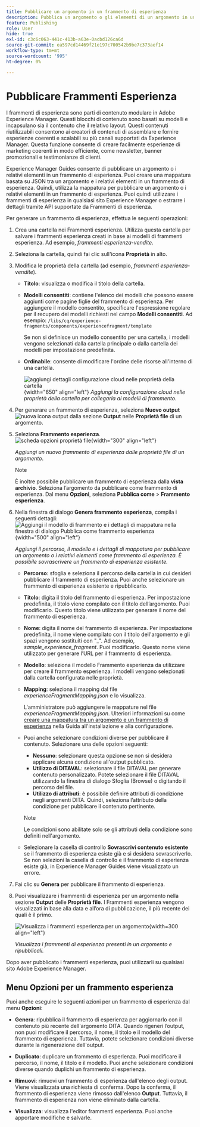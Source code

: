 ```yaml
---
title: Pubblicare un argomento in un frammento di esperienza
description: Pubblica un argomento o gli elementi di un argomento in un frammento di esperienza in AEM Guides.  Scopri come visualizzare i frammenti di esperienza presenti in un argomento e ripubblicarli.
feature: Publishing
role: User
hide: true
exl-id: c3c6c063-441c-413b-a63e-0acbd126ca6d
source-git-commit: ea597cd14469f21e197c700542b9be7c373aef14
workflow-type: tm+mt
source-wordcount: '995'
ht-degree: 0%

---
```


# Pubblicare Frammenti Esperienza

I frammenti di esperienza sono parti di contenuto modulare in Adobe Experience Manager. Questi blocchi di contenuto sono basati su modelli e incapsulano sia il contenuto che il relativo layout. Questi contenuti riutilizzabili consentono ai creatori di contenuti di assemblare e fornire esperienze coerenti e scalabili su più canali supportati da Experience Manager. Questa funzione consente di creare facilmente esperienze di marketing coerenti in modo efficiente, come newsletter, banner promozionali e testimonianze di clienti.

Experience Manager Guides consente di pubblicare un argomento o i relativi elementi in un frammento di esperienza. Puoi creare una mappatura basata su JSON tra un argomento e i relativi elementi in un frammento di esperienza. Quindi, utilizza la mappatura per pubblicare un argomento o i relativi elementi in un frammento di esperienza. Puoi quindi utilizzare i frammenti di esperienza in qualsiasi sito Experience Manager o estrarre i dettagli tramite API supportate da Frammenti di esperienza.




Per generare un frammento di esperienza, effettua le seguenti operazioni:


1. Crea una cartella nei Frammenti esperienza. Utilizza questa cartella per salvare i frammenti esperienza creati in base ai modelli di frammenti esperienza. Ad esempio, *frammenti esperienza-vendite*.
1. Seleziona la cartella, quindi fai clic sull&#39;icona **Proprietà** in alto.
1. Modifica le proprietà della cartella (ad esempio, *frammenti esperienza-vendite*).


   * **Titolo**: visualizza o modifica il titolo della cartella.

   * **Modelli consentiti**: contiene l&#39;elenco dei modelli che possono essere aggiunti come pagine figlie del frammento di esperienza. Per aggiungere il modello consentito, specificare l&#39;espressione regolare per il recupero dei modelli richiesti nel campo **Modelli consentiti**.
Ad esempio:
     `/libs/cq/experience-fragments/components/experiencefragment/template`

     Se non si definisce un modello consentito per una cartella, i modelli vengono selezionati dalla cartella principale o dalla cartella dei modelli per impostazione predefinita.
   * **Ordinabile**: consente di modificare l&#39;ordine delle risorse all&#39;interno di una cartella.

     ![aggiungi dettagli configurazione cloud nelle proprietà della cartella](images/experience-fragment-folder-properties.png){width="650" align="left"}
     *Aggiungi la configurazione cloud nelle proprietà della cartella per collegarla ai modelli di frammento.*
1. Per generare un frammento di esperienza, seleziona **Nuovo output** ![nuova icona output](./images/Add_icon.svg) dalla sezione **Output** nelle **Proprietà file** di un argomento.
1. Seleziona **Frammento esperienza**.\
   ![scheda opzioni proprietà file](./images/file-properties-outputs.png){width="300" align="left"}

   *Aggiungi un nuovo frammento di esperienza dalle proprietà file di un argomento*.

   >[!NOTE]
   >
   > È inoltre possibile pubblicare un frammento di esperienza dalla **vista archivio**. Seleziona l’argomento da pubblicare come frammento di esperienza. Dal menu **Opzioni**, seleziona **Pubblica come** > **Frammento esperienza**.

1. Nella finestra di dialogo **Genera frammento esperienza**, compila i seguenti dettagli:
   ![Aggiungi il modello di frammento e i dettagli di mappatura nella finestra di dialogo Pubblica come frammento esperienza](images/experience-fragment-generate.png){width="500" align="left"}

   *Aggiungi il percorso, il modello e i dettagli di mappatura per pubblicare un argomento o i relativi elementi come frammento di esperienza. È possibile sovrascrivere un frammento di esperienza esistente.*

   * **Percorso**: sfoglia e seleziona il percorso della cartella in cui desideri pubblicare il frammento di esperienza. Puoi anche selezionare un frammento di esperienza esistente e ripubblicarlo.
   * **Titolo**: digita il titolo del frammento di esperienza. Per impostazione predefinita, il titolo viene compilato con il titolo dell’argomento. Puoi modificarlo. Questo titolo viene utilizzato per generare il nome del frammento di esperienza.
   * **Nome**: digita il nome del frammento di esperienza. Per impostazione predefinita, il nome viene compilato con il titolo dell&#39;argomento e gli spazi vengono sostituiti con &quot;_&quot;. Ad esempio, *sample_experience_fragment*. Puoi modificarlo. Questo nome viene utilizzato per generare l’URL per il frammento di esperienza.
   * **Modello**: seleziona il modello Frammento esperienza da utilizzare per creare il frammento esperienza. I modelli vengono selezionati dalla cartella configurata nelle proprietà.
   * **Mapping**: seleziona il mapping dal file *experienceFragmentMapping.json* e lo visualizza.



     L&#39;amministratore può aggiungere le mappature nel file *experienceFragmentMapping.json*.  Ulteriori informazioni su come [creare una mappatura tra un argomento e un frammento di esperienza](/help/product-guide/cs-install-guide/conf-experience-fragment-mapping-cs.md) nella Guida all&#39;installazione e alla configurazione.

   * Puoi anche selezionare condizioni diverse per pubblicare il contenuto.  Selezionare una delle opzioni seguenti:


      * **Nessuno**: selezionare questa opzione se non si desidera applicare alcuna condizione all&#39;output pubblicato.
      * **Utilizzo di DITAVAL**: selezionare il file DITAVAL per generare contenuto personalizzato. Potete selezionare il file DITAVAL utilizzando la finestra di dialogo Sfoglia (Browse) o digitando il percorso del file.
      * **Utilizzo di attributi**: è possibile definire attributi di condizione negli argomenti DITA. Quindi, seleziona l’attributo della condizione per pubblicare il contenuto pertinente.

     >[!NOTE]
     > 
     >Le condizioni sono abilitate solo se gli attributi della condizione sono definiti nell&#39;argomento.


   * Selezionare la casella di controllo **Sovrascrivi contenuto esistente** se il frammento di esperienza esiste già e si desidera sovrascriverlo. Se non selezioni la casella di controllo e il frammento di esperienza esiste già, in Experience Manager Guides viene visualizzato un errore.
1. Fai clic su **Genera** per pubblicare il frammento di esperienza.
1. Puoi visualizzare i frammenti di esperienza per un argomento nella sezione **Output** delle **Proprietà file**. I Frammenti esperienza vengono visualizzati in base alla data e all’ora di pubblicazione, il più recente dei quali è il primo.

   ![Visualizza i frammenti esperienza per un argomento](images/experience-fragment-outputs.png){width=300 align=&quot;left&quot;}

   *Visualizza i frammenti di esperienza presenti in un argomento e ripubblicali.*




Dopo aver pubblicato i frammenti esperienza, puoi utilizzarli su qualsiasi sito Adobe Experience Manager.


## Menu Opzioni per un frammento esperienza

Puoi anche eseguire le seguenti azioni per un frammento di esperienza dal menu **Opzioni**:

* **Genera**: ripubblica il frammento di esperienza per aggiornarlo con il contenuto più recente dell&#39;argomento DITA. Quando rigeneri l’output, non puoi modificare il percorso, il nome, il titolo e il modello del frammento di esperienza. Tuttavia, potete selezionare condizioni diverse durante la rigenerazione dell&#39;output.

* **Duplicato**: duplicare un frammento di esperienza. Puoi modificare il percorso, il nome, il titolo e il modello. Puoi anche selezionare condizioni diverse quando duplichi un frammento di esperienza.

* **Rimuovi**: rimuovi un frammento di esperienza dall&#39;elenco degli output. Viene visualizzata una richiesta di conferma. Dopo la conferma, il frammento di esperienza viene rimosso dall&#39;elenco **Output**. Tuttavia, il frammento di esperienza non viene eliminato dalla cartella.

* **Visualizza**: visualizza l&#39;editor frammenti esperienza. Puoi anche apportare modifiche e salvarle.
